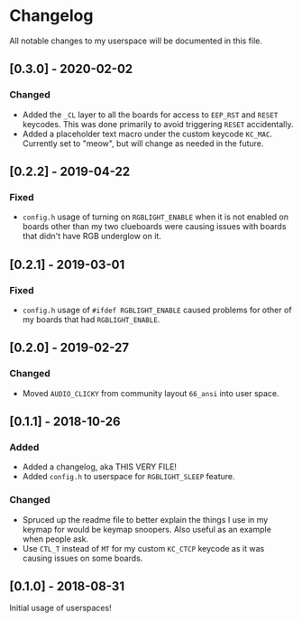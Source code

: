 # Changelog
All notable changes to my userspace will be documented in this file.

## [0.3.0] - 2020-02-02
### Changed
- Added the `_CL` layer to all the boards for access to `EEP_RST` and `RESET` keycodes. This was done primarily to avoid triggering `RESET` accidentally. 
- Added a placeholder text macro under the custom keycode `KC_MAC`. Currently set to "meow", but will change as needed in the future. 

## [0.2.2] - 2019-04-22
### Fixed
- `config.h` usage of turning on `RGBLIGHT_ENABLE` when it is not enabled on boards other than my two clueboards were causing issues with boards that didn't have RGB underglow on it. 

## [0.2.1] - 2019-03-01
### Fixed
- `config.h` usage of `#ifdef RGBLIGHT_ENABLE` caused problems for other of my boards that had `RGBLIGHT_ENABLE`.  

## [0.2.0] - 2019-02-27
### Changed
- Moved `AUDIO_CLICKY` from community layout `66_ansi` into user space. 

## [0.1.1] - 2018-10-26
### Added
- Added a changelog, aka THIS VERY FILE! 
- Added `config.h` to userspace for `RGBLIGHT_SLEEP` feature. 

### Changed
- Spruced up the readme file to better explain the things I use in my keymap for would be keymap snoopers. Also useful as an example when people ask. 
- Use `CTL_T` instead of `MT` for my custom `KC_CTCP` keycode as it was causing issues on some boards. 

## [0.1.0] - 2018-08-31
Initial usage of userspaces!
